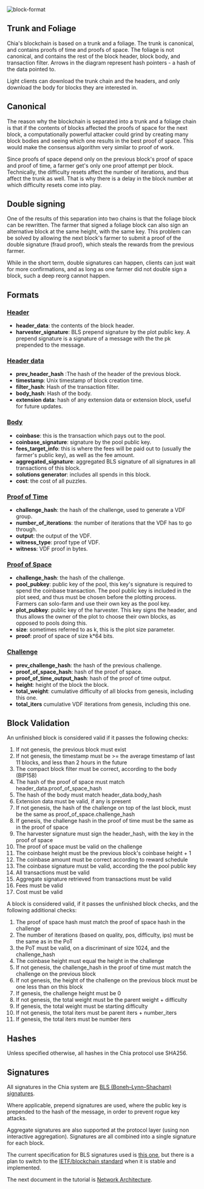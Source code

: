 ![block-format](https://user-images.githubusercontent.com/3069354/72042054-9f0a1780-32f0-11ea-93f9-df8979845d25.png)

## Trunk and Foliage
Chia's blockchain is based on a trunk and a foliage. The trunk is canonical, and contains proofs of time and proofs of space. The foliage is not canonical, and contains the rest of the block header, block body, and transaction filter. Arrows in the diagram represent hash pointers - a hash of the data pointed to.

Light clients can download the trunk chain and the headers, and only download the body for blocks they are interested in.

## Canonical

The reason why the blockchain is separated into a trunk and a foliage chain is that if the contents of blocks affected the proofs of space for the next block, a computationally powerful attacker could grind by creating many block bodies and seeing which one results in the best proof of space. This would make the consensus algorithm very similar to proof of work.

Since proofs of space depend only on the previous block's proof of space and proof of time, a farmer get's only one proof attempt per block. Technically, the difficulty resets affect the number of iterations, and thus affect the trunk as well. That is why there is a delay in the block number at which difficulty resets come into play.

## Double signing
One of the results of this separation into two chains is that the foliage block can be rewritten.
The farmer that signed a foliage block can also sign an alternative block at the same height, with the
same key.
This problem can be solved by allowing the next block's farmer to submit a proof of the double signature (fraud proof),
which steals the rewards from the previous farmer.

While in the short term, double signatures can happen, clients can just wait for more confirmations, and as long as
one farmer did not double sign a block, such a deep reorg cannot happen.


## Formats

### [Header](/src/types/header.py)
* **header_data**: the contents of the block header.
* **harvester_signature**: BLS prepend signature by the plot public key. A prepend signature is a signature of a message with the the pk prepended to the message.

### [Header data](/src/types/header.py)
* **prev_header_hash** :The hash of the header of the previous block.
* **timestamp**: Unix timestamp of block creation time.
* **filter_hash**: Hash of the transaction filter.
* **body_hash**: Hash of the body.
* **extension data**: hash of any extension data or extension block, useful for future updates.


### [Body](/src/types/body.py)
* **coinbase**: this is the transaction which pays out to the pool.
* **coinbase_signature**: signature by the pool public key.
* **fees_target_info**: this is where the fees will be paid out to (usually the farmer's public key), as well as the fee amount.
* **aggregated_signature**: aggregated BLS signature of all signatures in all transactions of this block.
* **solutions generator**: includes all spends in this block.
* **cost**: the cost of all puzzles.

### [Proof of Time](/src/types/proof_of_time.py)
* **challenge_hash**: the hash of the challenge, used to generate a VDF group.
* **number_of_iterations**: the number of iterations that the VDF has to go through.
* **output**: the output of the VDF.
* **witness_type**: proof type of VDF.
* **witness**: VDF proof in bytes.

### [Proof of Space](/src/types/proof_of_space.py)
* **challenge_hash**: the hash of the challenge.
* **pool_pubkey**: public key of the pool, this key's signature is required to spend the coinbase transaction. The pool public key is included in the plot seed, and thus must be chosen before the plotting process. Farmers can solo-farm and use their own key as the pool key.
* **plot_pubkey**: public key of the harvester. This key signs the header, and thus allows the owner of the plot to choose their own blocks, as opposed to pools doing this.
* **size**: sometimes referred to as k, this is the plot size parameter.
* **proof**: proof of space of size k*64 bits.

### [Challenge](/src/types/challenge.py)
* **prev_challenge_hash**: the hash of the previous challenge.
* **proof_of_space_hash**: hash of the proof of space.
* **proof_of_time_output_hash**: hash of the proof of time output.
* **height**: height of the block the block.
* **total_weight**: cumulative difficulty of all blocks from genesis, including this one.
* **total_iters** cumulative VDF iterations from genesis, including this one.


## Block Validation
An unfinished block is considered valid if it passes the following checks:

1. If not genesis, the previous block must exist
2. If not genesis, the timestamp must be >= the average timestamp of last 11 blocks, and less than 2 hours in the future
3. The compact block filter must be correct, according to the body (BIP158)
4. The hash of the proof of space must match header_data.proof_of_space_hash
5. The hash of the body must match header_data.body_hash
6. Extension data must be valid, if any is present
7. If not genesis, the hash of the challenge on top of the last block, must be the same as proof_of_space.challenge_hash
8. If genesis, the challenge hash in the proof of time must be the same as in the proof of space
9. The harvester signature must sign the header_hash, with the key in the proof of space
10. The proof of space must be valid on the challenge
11. The coinbase height must be the previous block's coinbase height + 1
12. The coinbase amount must be correct according to reward schedule
13. The coinbase signature must be valid, according the the pool public key
14. All transactions must be valid
15. Aggregate signature retrieved from transactions must be valid
16. Fees must be valid
17. Cost must be valid

A block is considered valid, if it passes the unfinished block checks, and the following additional checks:

1. The proof of space hash must match the proof of space hash in the challenge
2. The number of iterations (based on quality, pos, difficulty, ips) must be the same as in the PoT
3. the PoT must be valid, on a discriminant of size 1024, and the challenge_hash
4. The coinbase height must equal the height in the challenge
5. If not genesis, the challenge_hash in the proof of time must match the challenge on the previous block
6. If not genesis, the height of the challenge on the previous block must be one less than on this block
7. If genesis, the challenge height must be 0
8. If not genesis, the total weight must be the parent weight + difficulty
9. If genesis, the total weight must be starting difficulty
10. If not genesis, the total iters must be parent iters + number_iters
11. If genesis, the total iters must be number iters

## Hashes
Unless specified otherwise, all hashes in the Chia protocol use SHA256.

## Signatures
All signatures in the Chia system are [BLS (Boneh–Lynn–Shacham) signatures](https://en.wikipedia.org/wiki/Boneh%E2%80%93Lynn%E2%80%93Shacham).

Where applicable, prepend signatures are used, where the public key is prepended to the hash of the message, in order to prevent rogue key attacks.

Aggregate signatures are also supported at the protocol layer (using non interactive aggregation).
Signatures are all combined into a single signature for each block.

The current specification for BLS signatures used is [this one](https://github.com/Chia-Network/bls-signatures/blob/master/SPEC.md), but there is a plan to switch to the [IETF/blockchain standard](https://tools.ietf.org/html/draft-irtf-cfrg-bls-signature-00) when it is stable and implemented.

The next document in the tutorial is [Network Architecture](https://github.com/Chia-Network/chia-blockchain/wiki/Network-Architecture).